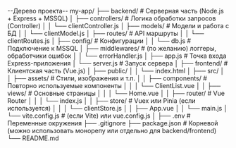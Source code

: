 --Дерево проекта--
my-app/
├── backend/                    # Серверная часть (Node.js + Express + MSSQL)
│   ├── controllers/            # Логика обработки запросов (Controller)
│   │   └── clientController.js
│   ├── models/                 # Модели и работа с БД
│   │   └── clientModel.js
│   ├── routes/                 # API маршруты
│   │   └── clientRoutes.js
│   ├── config/                 # Конфигурации
│   │   └── db.js               # Подключение к MSSQL
│   ├── middlewares/           # (по желанию) логгеры, обработчики ошибок
│   │   └── errorHandler.js
│   ├── app.js                  # Точка входа Express-приложения
│   └── server.js               # Запуск сервера
│
├── frontend/                  # Клиентская часть (Vue.js)
│   ├── public/
│   │   └── index.html
│   ├── src/
│   │   ├── assets/            # Стили, изображения и т.п.
│   │   ├── components/        # Повторно используемые компоненты
│   │   │   └── ClientList.vue
│   │   ├── views/             # Основные страницы
│   │   │   └── Home.vue
│   │   ├── router/            # Vue Router
│   │   │   └── index.js
│   │   ├── store/             # Vuex или Pinia (если используется)
│   │   │   └── clientStore.js
│   │   ├── App.vue
│   │   └── main.js
│   └── vite.config.js         # (если Vite) или vue.config.js
│
├── .env                       # Переменные окружения
├── .gitignore
├── package.json               # Корневой (можно использовать монорепу или отдельно для backend/frontend)
└── README.md

